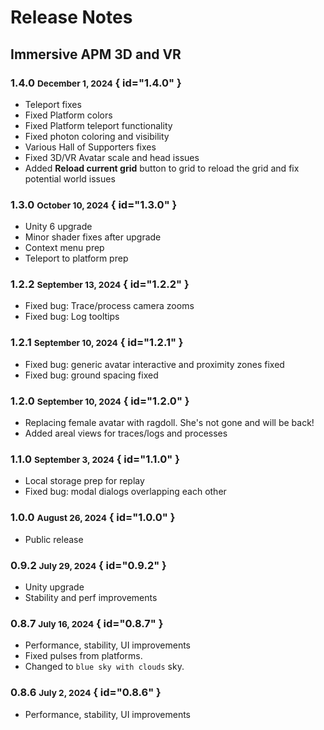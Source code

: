# Release Notes

## Immersive APM 3D and VR

### 1.4.0 <small>December 1, 2024</small> { id="1.4.0" }

- Teleport fixes
- Fixed Platform colors
- Fixed Platform teleport functionality
- Fixed photon coloring and visibility
- Various Hall of Supporters fixes
- Fixed 3D/VR Avatar scale and head issues
- Added **Reload current grid** button to grid to reload the grid and fix potential world issues

### 1.3.0 <small>October 10, 2024</small> { id="1.3.0" }

- Unity 6 upgrade
- Minor shader fixes after upgrade
- Context menu prep
- Teleport to platform prep

### 1.2.2 <small>September 13, 2024</small> { id="1.2.2" }

- Fixed bug: Trace/process camera zooms
- Fixed bug: Log tooltips

### 1.2.1 <small>September 10, 2024</small> { id="1.2.1" }

- Fixed bug: generic avatar interactive and proximity zones fixed
- Fixed bug: ground spacing fixed

### 1.2.0 <small>September 10, 2024</small> { id="1.2.0" }

- Replacing female avatar with ragdoll. She's not gone and will be back!
- Added areal views for traces/logs and processes

### 1.1.0 <small>September 3, 2024</small> { id="1.1.0" }

- Local storage prep for replay 
- Fixed bug: modal dialogs overlapping each other

### 1.0.0 <small>August 26, 2024</small> { id="1.0.0" }

- Public release


### 0.9.2 <small>July 29, 2024</small> { id="0.9.2" }

- Unity upgrade
- Stability and perf improvements

### 0.8.7 <small>July 16, 2024</small> { id="0.8.7" }

- Performance, stability, UI improvements
- Fixed pulses from platforms.
- Changed to `blue sky with clouds` sky.

### 0.8.6 <small>July 2, 2024</small> { id="0.8.6" }

- Performance, stability, UI improvements

[//]: # (GitHub Issue example - Fixed #7313: Improved tooltips mounted in sidebar when feature is disabled)
